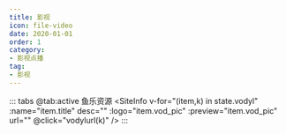 ```yaml
---
title: 影视
icon: file-video
date: 2020-01-01
order: 1
category:
- 影视点播
tag:
- 影视
---
```


<ArtPlayer :src="state.src" :config="artConfig(Hls,state.PlayList)" type="Hls" />

::: tabs
@tab:active 鱼乐资源
<SiteInfo v-for="(item,k) in state.vodyl" :name="item.title" desc="" :logo="item.vod_pic" :preview="item.vod_pic" url=""
  @click="vodylurl(k)" />
:::

<script setup lang="ts">
  import axios from "axios";
  import { vod } from 'db'
  import { artConfig, Hls } from 'cps/artConst'
  import { useStorage } from '@vueuse/core'
  import { onMounted, nextTick, onDeactivated } from "vue";

  const state = useStorage(
    "vod-fzsj",
    {
      src: "",
      vodyl: [],
      PlayList: []
    }
  )
  onMounted(async () => {
    const ylzy = await vod.find({ "name": "ylzy-65" })
    state.value.vodyl = ylzy.data
    vodylurl(0);
    yqk();
  });
  const vodylurl = (key) => {
    const { vodyl } = state.value
    state.value.PlayList = vodyl
    state.value.src = vodyl[key].url
  }
</script>